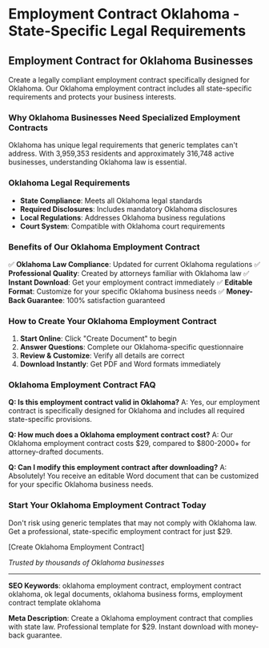 # Employment Contract Oklahoma - State-Specific Legal Requirements

## Employment Contract for Oklahoma Businesses

Create a legally compliant employment contract specifically designed for Oklahoma. Our Oklahoma employment contract includes all state-specific requirements and protects your business interests.

### Why Oklahoma Businesses Need Specialized Employment Contracts

Oklahoma has unique legal requirements that generic templates can't address. With 3,959,353 residents and approximately 316,748 active businesses, understanding Oklahoma law is essential.

### Oklahoma Legal Requirements

- **State Compliance**: Meets all Oklahoma legal standards
- **Required Disclosures**: Includes mandatory Oklahoma disclosures
- **Local Regulations**: Addresses Oklahoma business regulations
- **Court System**: Compatible with Oklahoma court requirements

### Benefits of Our Oklahoma Employment Contract

✅ **Oklahoma Law Compliance**: Updated for current Oklahoma regulations
✅ **Professional Quality**: Created by attorneys familiar with Oklahoma law
✅ **Instant Download**: Get your employment contract immediately
✅ **Editable Format**: Customize for your specific Oklahoma business needs
✅ **Money-Back Guarantee**: 100% satisfaction guaranteed

### How to Create Your Oklahoma Employment Contract

1. **Start Online**: Click "Create Document" to begin
2. **Answer Questions**: Complete our Oklahoma-specific questionnaire
3. **Review & Customize**: Verify all details are correct
4. **Download Instantly**: Get PDF and Word formats immediately

### Oklahoma Employment Contract FAQ

**Q: Is this employment contract valid in Oklahoma?**
A: Yes, our employment contract is specifically designed for Oklahoma and includes all required state-specific provisions.

**Q: How much does a Oklahoma employment contract cost?**
A: Our Oklahoma employment contract costs $29, compared to $800-2000+ for attorney-drafted documents.

**Q: Can I modify this employment contract after downloading?**
A: Absolutely! You receive an editable Word document that can be customized for your specific Oklahoma business needs.

### Start Your Oklahoma Employment Contract Today

Don't risk using generic templates that may not comply with Oklahoma law. Get a professional, state-specific employment contract for just $29.

[Create Oklahoma Employment Contract]

_Trusted by thousands of Oklahoma businesses_

---

**SEO Keywords**: oklahoma employment contract, employment contract oklahoma, ok legal documents, oklahoma business forms, employment contract template oklahoma

**Meta Description**: Create a Oklahoma employment contract that complies with state law. Professional template for $29. Instant download with money-back guarantee.
